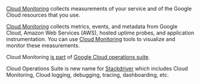 
[Cloud Monitoring](https://cloud.google.com/monitoring) collects measurements of your service and of the Google Cloud resources that you use.  

[Cloud Monitoring](https://cloud.google.com/monitoring/docs/monitoring-overview) collects metrics, events, and metadata from Google Cloud, Amazon Web Services (AWS), hosted uptime probes, and application instrumentation.  You can use [Cloud Monitoring](https://cloud.google.com/monitoring/docs) tools to visualize and monitor these measurements.

Cloud Monitoring [is part](Operations-and-Stackdriver) of [Google Cloud operations suite](https://cloud.google.com/stackdriver/docs).

Cloud Operations Suite is new name for [Stackdriver](https://cloud.google.com/products/operations) which includes Cloud Monitoring, Cloud logging, debugging, tracing, dashboarding, etc.